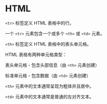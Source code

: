 # HTML

`<tr>` 标签定义 HTML 表格中的行。

一个 `<tr>` 元素包含一个或多个 `<th>` 或 `<td>` 元素。

`<th>` 标签定义 HTML 表格中的表头单元格。

HTML 表格有两种单元格类型：

表头单元格 - 包含头部信息（由 `<th>` 元素创建）

标准单元格 - 包含数据（由 `<td>` 元素创建）

`<th>` 元素中的文本通常呈现为粗体并且居中。

`<td>` 元素中的文本通常是普通的左对齐文本。